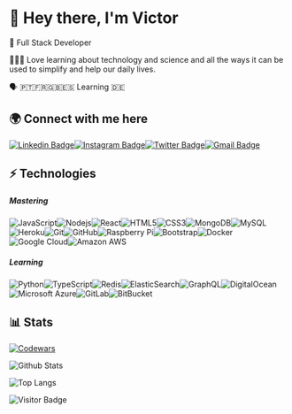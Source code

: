 # 👋  Hey there, I'm Victor

🌱 Full Stack Developer

👨🏼‍💻 Love learning about technology and science and all the ways it can be used to simplify and help our daily lives.

🗣️ 🇵🇹🇫🇷🇬🇧🇪🇸 Learning 🇩🇪

## 🌍 Connect with me here 

[![Linkedin Badge](https://img.shields.io/badge/-victorisidoro-blue?style=flat-square&logo=Linkedin&logoColor=white&link=https://www.linkedin.com/in/victorisidoro/)](https://www.linkedin.com/in/victorisidoro/)[![Instagram Badge](https://img.shields.io/badge/-vtr84-purple?style=flat-square&logo=instagram&logoColor=white&link=https://instagram.com/vtr84/)](https://instagram.com/vtr84)[![Twitter Badge](https://img.shields.io/badge/-@vtr84-1DA1F2?style=flat-square&logo=twitter&logoColor=white&link=https://twitter.com/vtr84/)](https://twitter.com/vtr84)[![Gmail Badge](https://img.shields.io/badge/-Email-c14438?style=flat-square&logo=Gmail&logoColor=white&link=mailto:victor.isidoro84@gmail.com)](mailto:victor.isidoro84@gmail.com)

## ⚡️ Technologies

##### Mastering

![JavaScript](https://img.shields.io/badge/-JavaScript-181717?style=flat-square&logo=javascript)![Nodejs](https://img.shields.io/badge/-Nodejs-181717?style=flat-square&logo=Node.js)![React](https://img.shields.io/badge/-React-181717?style=flat-square&logo=react)![HTML5](https://img.shields.io/badge/-HTML5-181717?style=flat-square&logo=html5)![CSS3](https://img.shields.io/badge/-CSS3-181717?style=flat-square&logo=css3)![MongoDB](https://img.shields.io/badge/-MongoDB-181717?style=flat-square&logo=mongodb)![MySQL](https://img.shields.io/badge/-MySQL-181717?style=flat-square&logo=mysql)![Heroku](https://img.shields.io/badge/-Heroku-181717?style=flat-square&logo=heroku)![Git](https://img.shields.io/badge/-Git-black?style=flat-square&logo=git)![GitHub](https://img.shields.io/badge/-GitHub-181717?style=flat-square&logo=github)![Raspberry Pi](https://img.shields.io/badge/-Raspberry%20Pi-181717?style=flat-square&logo=Raspberry-Pi)![Bootstrap](https://img.shields.io/badge/-Bootstrap-181717?style=flat-square&logo=bootstrap)![Docker](https://img.shields.io/badge/-Docker-181717?style=flat-square&logo=docker)![Google Cloud](https://img.shields.io/badge/Google%20Cloud-181717?style=flat-square&logo=google-cloud)![Amazon AWS](https://img.shields.io/badge/Amazon%20AWS-181717?style=flat-square&logo=amazon-aws)

##### Learning

![Python](https://img.shields.io/badge/-Python-181717?style=flat-square&logo=Python)![TypeScript](https://img.shields.io/badge/-TypeScript-181717?style=flat-square&logo=typescript)![Redis](https://img.shields.io/badge/-Redis-181717?style=flat-square&logo=Redis)![ElasticSearch](https://img.shields.io/badge/-ElasticSearch-181717?style=flat-square&logo=elasticsearch)![GraphQL](https://img.shields.io/badge/-GraphQL-181717?style=flat-square&logo=graphql)![DigitalOcean](https://img.shields.io/badge/-Digital%20Ocean-181717?style=flat-square&logo=digitalocean)![Microsoft Azure](https://img.shields.io/badge/Microsoft%20Azure-181717?style=flat-square&logo=microsoft-azure)![GitLab](https://img.shields.io/badge/-GitLab-181717?style=flat-square&logo=gitlab)![BitBucket](https://img.shields.io/badge/-BitBucket-181717?style=flat-square&logo=bitbucket)

## 📊 Stats
[![Codewars](https://www.codewars.com/users/vtr84/badges/large)](https://www.codewars.com/users/vtr84/)

![Github Stats](https://github-readme-stats.vercel.app/api?username=vtr84&count_private=true&show_icons=true&include_all_commits=true)

![Top Langs](https://github-readme-stats.vercel.app/api/top-langs/?username=vtr84&hide=TeX&layout=compact)

![Visitor Badge](https://visitor-badge.laobi.icu/badge?page_id=vtr84)
